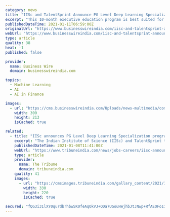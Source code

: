 ```yaml
---
category: news
title: "IISc and TalentSprint Announce PG Level Deep Learning Specialization Program"
excerpt: "This 10-month executive education program is best suited for aspiring and practicing Artificial Intelligence and Machine Learning professionals who want to build expertise in Deep Learning and master applications in speech, text, image and video ..."
publishedDateTime: 2021-01-11T06:59:00Z
originalUrl: "https://www.businesswireindia.com/iisc-and-talentsprint-announce-pg-level-deep-learning-specialization-program-71035.html"
webUrl: "https://www.businesswireindia.com/iisc-and-talentsprint-announce-pg-level-deep-learning-specialization-program-71035.html"
type: article
quality: 38
heat: -1
published: false

provider:
  name: Business Wire
  domain: businesswireindia.com

topics:
  - Machine Learning
  - AI
  - AI in Finance

images:
  - url: "https://cms.businesswireindia.com/Uploads/news-multimedia/companyLogo/talent_71035.png"
    width: 300
    height: 213
    isCached: true

related:
  - title: "IISc announces PG Level Deep Learning Specialization programme"
    excerpt: "The Indian Institute of Science (IISc) and TalentSprint today announced the launch of a PG level Advanced Certification Programme in Deep Learning."
    publishedDateTime: 2021-01-08T11:41:00Z
    webUrl: "https://www.tribuneindia.com/news/jobs-careers/iisc-announces-pg-level-deep-learning-specialization-programme-195080"
    type: article
    provider:
      name: The Tribune
      domain: tribuneindia.com
    quality: 41
    images:
      - url: "https://cmsimages.tribuneindia.com/gallary_content/2021/1/Desk/2021_1$thumbimg_1671732785.jpeg"
        width: 330
        height: 220
        isCached: true

secured: "fQG3i31lXY0qurdbrhbw5K0feAqOkVJ+QDa7UGouHejhbJtJNwp+RfAEOFo1i5a9Ldktcl2aZvuUJlF/1zOI4zrbWjXzuVqwnLptkmrdXvbePe7U6o7Ar2pqcu2Curjriq3XDJ0xlfp9gpe+Fi7OALwOvzzVYGonBtDiWye2F0vDwOEWbQzXmCLmwQWkz2FB/3JQELS+Erfoz21T28Mpd3gKoYIxjpLvJ+1eMaUXt1A+2YpRO3ITtHh4WPQUgAqA9TG2kTWCuEdh6og2L2V+ggqgj1i/gOXlKw/zkv8y6kwE2slDGlK6y6yjBCTsh/WSWkYDIsyCHrcaA3nM81nTtbK7Az7nFL+Zhqk9P4cl3i8=;+c8BMikW8hhy9QwsgcLU3Q=="
---
```


